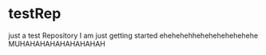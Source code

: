 # testRep
just a test Repository
I am just getting started ehehehehhehehehehehehehe
MUHAHAHAHAHAHAHAHAH
